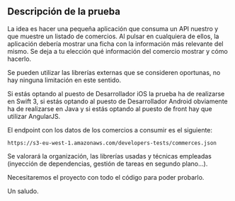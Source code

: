 ## Descripción de la prueba

La idea es hacer una pequeña aplicación que consuma un API nuestro y que muestre un listado de comercios. Al pulsar en cualquiera de ellos, la aplicación debería mostrar una ficha con la información más relevante del mismo. Se deja a tu elección qué información del comercio mostrar y cómo hacerlo.

Se pueden utilizar las librerías externas que se consideren oportunas, no hay ninguna limitación en este sentido. 

Si estás optando al puesto de Desarrollador iOS la prueba ha de realizarse en Swift 3, si estás optando al puesto de Desarrollador Android obviamente ha de realizarse en Java y si estás optando al puesto de front hay que utilizar AngularJS.

El endpoint con los datos de los comercios a consumir es el siguiente:

`https://s3-eu-west-1.amazonaws.com/developers-tests/commerces.json`

Se valorará la organización, las librerías usadas y técnicas empleadas (inyección de dependencias, gestión de tareas en segundo plano...).

Necesitaremos el proyecto con todo el código para poder probarlo.

Un saludo.
